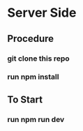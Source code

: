
# Server Side

## Procedure
### git clone this repo
### run npm install

## To Start
### run npm run dev

